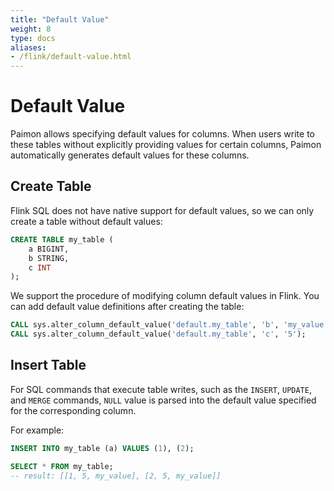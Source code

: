 ```yaml
---
title: "Default Value"
weight: 8
type: docs
aliases:
- /flink/default-value.html
---
```

<!--
Licensed to the Apache Software Foundation (ASF) under one
or more contributor license agreements.  See the NOTICE file
distributed with this work for additional information
regarding copyright ownership.  The ASF licenses this file
to you under the Apache License, Version 2.0 (the
"License"); you may not use this file except in compliance
with the License.  You may obtain a copy of the License at

  http://www.apache.org/licenses/LICENSE-2.0

Unless required by applicable law or agreed to in writing,
software distributed under the License is distributed on an
"AS IS" BASIS, WITHOUT WARRANTIES OR CONDITIONS OF ANY
KIND, either express or implied.  See the License for the
specific language governing permissions and limitations
under the License.
-->

# Default Value

Paimon allows specifying default values for columns. When users write to these tables without explicitly providing
values for certain columns, Paimon automatically generates default values for these columns.

## Create Table

Flink SQL does not have native support for default values, so we can only create a table without default values:

```sql
CREATE TABLE my_table (
    a BIGINT,
    b STRING,
    c INT
);
```

We support the procedure of modifying column default values in Flink. You can add default value definitions after
creating the table:

```sql
CALL sys.alter_column_default_value('default.my_table', 'b', 'my_value');
CALL sys.alter_column_default_value('default.my_table', 'c', '5');
```

## Insert Table

For SQL commands that execute table writes, such as the `INSERT`, `UPDATE`, and `MERGE` commands, `NULL` value is
parsed into the default value specified for the corresponding column.

For example:

```sql
INSERT INTO my_table (a) VALUES (1), (2);

SELECT * FROM my_table;
-- result: [[1, 5, my_value], [2, 5, my_value]]
```
